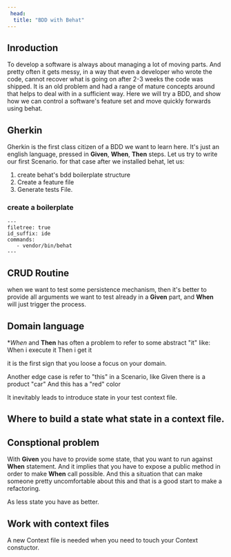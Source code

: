 ```yaml
---
 head:
  title: "BDD with Behat"
---
```

## Inroduction

To develop a software is always about managing a lot of moving parts. And pretty often it gets messy, in a way that even a developer who wrote the code, cannot recover what is going on after 2-3 weeks the code was shipped.  It is an old problem and had a range of mature concepts around that helps to deal with in a sufficient way. Here we will try a BDD, and show how we can control a software's feature set and move quickly forwards using behat.



## Gherkin

Gherkin is the first class citizen of a BDD we want to learn here. It's just an english language, pressed in **Given**, **When**, **Then** steps.
Let us try to write our first Scenario.
for that case after we installed behat, let us:
1. create behat's bdd boilerplate structure
2. Create a feature file
3. Generate tests File.

### create a boilerplate


```projecteditor+terminal
---
filetree: true
id_suffix: ide
commands:
   - vendor/bin/behat
---
```

## CRUD Routine

when we want to test some persistence mechanism, then it's better to provide all arguments we want to test already in a **Given** part, and **When** will just trigger the process.

## Domain language
**When* and **Then** has often a problem to refer to some abstract "it" like:
  When i execute it
  Then i get it

it is the first sign that you loose a focus on your domain.

Another edge case is refer to "this" in a Scenario, like
  Given there is a product "car"
  And this has a "red" color

It inevitably leads to introduce state in your test context file.

## Where to build a state what state in a context file.



## Consptional problem

With **Given** you have to provide some state, that you want to run against **When** statement. And it implies that you have to expose a public method in order to make **When** call possible. And this a situation that can make someone pretty uncomfortable about this and that is a good start to make a refactoring.

As less state you have as better.

## Work with context files
 A new Context file is needed when you need to touch your Context constuctor.
